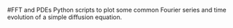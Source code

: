#FFT and PDEs
Python scripts to plot some common Fourier series 
and time evolution of a simple diffusion equation.

